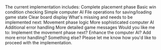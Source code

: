 The current implementation includes:
Complete placement phase
Basic win condition checking
Simple computer AI
File operations for saving/loading game state
Clear board display
What's missing and needs to be implemented next:
Movement phase logic
More sophisticated computer AI
Additional error handling
More detailed game messages
Would you like me to:
Implement the movement phase next?
Enhance the computer AI?
Add more error handling?
Something else?
Please let me know how you'd like to proceed with the implementation.
